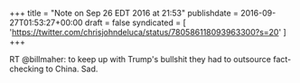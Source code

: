 +++
title = "Note on Sep 26 EDT 2016 at 21:53"
publishdate = 2016-09-27T01:53:27+00:00
draft = false
syndicated = [ 'https://twitter.com/chrisjohndeluca/status/780586118093963300?s=20' ]
+++

RT @billmaher: to keep up with Trump's bullshit they had to outsource fact-checking to China. Sad.
